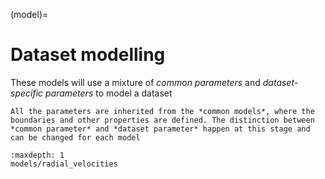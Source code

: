 (model)=

# Dataset modelling

These models will use a mixture of *common parameters* and *dataset-specific
parameters* to model a dataset

```{note} 
All the parameters are inherited from the *common models*, where the boundaries and other properties are defined. The distinction between *common parameter* and *dataset parameter* happen at this stage and can be changed for each model
```


```{toctree}
:maxdepth: 1
models/radial_velocities
```
